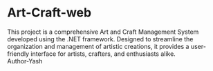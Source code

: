 # Art-Craft-web
This project is a comprehensive Art and Craft Management System developed using the .NET framework. Designed to streamline the organization and management of artistic creations, it provides a user-friendly interface for artists, crafters, and enthusiasts alike.
<br>
Author-Yash 

